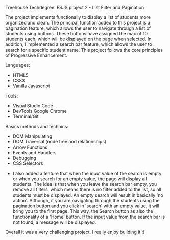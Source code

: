 Treehouse Techdegree: FSJS project 2 - List Filter and Pagination

The project implements functionally to display a list of students more organized and clean. 
The principal function added to this project is a pagination feature, which allows the user to navigate through a list of students using buttons. These buttons have assigned the max of 10 students each, which will be displayed on the page when selected.
In addition, I implemented a search bar feature, which allows the user to search for a specific student name.
This project follows the core principles of Progressive Enhancement. 

Languages:
- HTML5
- CSS3
- Vanilla Javascript

Tools:
- Visual Studio Code
- DevTools Google Chrome
- Terminal/Git

Basics methods and technics:
- DOM Manipulating
- DOM Traversal (node tree and relationships)
- Arrow Functions
- Events and Handlers
- Debugging
- CSS Selectors

* I also added a feature that when the input value of the search is empty or when you search for an empty value, the page will display all students. The idea is that when you leave the search bar empty, you remove all filters, which means there is no filter added to the list, so all students must be displayed. An empty search will result in basically 'no action'. 
Although, if you are navigating through the students using the pagination button and you click in 'search' with an empty value, it will bring you to the first page. This way, the Search button as also the functionality of a 'Home' button.
If the input value from the search bar is not found, a message will be displayed.  

Overall it was a very challenging project. I really enjoy building it :)
